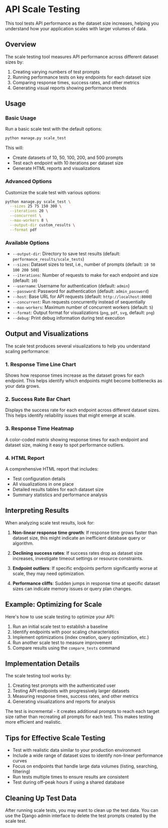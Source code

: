 # API Scale Testing

This tool tests API performance as the dataset size increases, helping you understand how your application scales with larger volumes of data.

## Overview

The scale testing tool measures API performance across different dataset sizes by:

1. Creating varying numbers of test prompts
2. Running performance tests on key endpoints for each dataset size
3. Comparing response times, success rates, and other metrics
4. Generating visual reports showing performance trends

## Usage

### Basic Usage

Run a basic scale test with the default options:

```bash
python manage.py scale_test
```

This will:
- Create datasets of 10, 50, 100, 200, and 500 prompts
- Test each endpoint with 10 iterations per dataset size
- Generate HTML reports and visualizations

### Advanced Options

Customize the scale test with various options:

```bash
python manage.py scale_test \
  --sizes 25 75 150 300 \
  --iterations 20 \
  --concurrent \
  --max-workers 8 \
  --output-dir custom_results \
  --format pdf
```

### Available Options

- `--output-dir`: Directory to save test results (default: `performance_results/scale_tests`)
- `--sizes`: Dataset sizes to test, i.e., number of prompts (default: `10 50 100 200 500`)
- `--iterations`: Number of requests to make for each endpoint and size (default: `10`)
- `--username`: Username for authentication (default: `admin`)
- `--password`: Password for authentication (default: `admin_password`)
- `--host`: Base URL for API requests (default: `http://localhost:8000`)
- `--concurrent`: Run requests concurrently instead of sequentially
- `--max-workers`: Maximum number of concurrent workers (default: `5`)
- `--format`: Output format for visualizations (`png`, `pdf`, `svg`, default: `png`)
- `--debug`: Print debug information during test execution

## Output and Visualizations

The scale test produces several visualizations to help you understand scaling performance:

### 1. Response Time Line Chart

Shows how response times increase as the dataset grows for each endpoint. This helps identify which endpoints might become bottlenecks as your data grows.

### 2. Success Rate Bar Chart

Displays the success rate for each endpoint across different dataset sizes. This helps identify reliability issues that might emerge at scale.

### 3. Response Time Heatmap

A color-coded matrix showing response times for each endpoint and dataset size, making it easy to spot performance outliers.

### 4. HTML Report

A comprehensive HTML report that includes:
- Test configuration details
- All visualizations in one place
- Detailed results tables for each dataset size
- Summary statistics and performance analysis

## Interpreting Results

When analyzing scale test results, look for:

1. **Non-linear response time growth**: If response time grows faster than dataset size, this might indicate an inefficient database query or algorithm.

2. **Declining success rates**: If success rates drop as dataset size increases, investigate timeout settings or resource constraints.

3. **Endpoint outliers**: If specific endpoints perform significantly worse at scale, they may need optimization.

4. **Performance cliffs**: Sudden jumps in response time at specific dataset sizes can indicate memory issues or query plan changes.

## Example: Optimizing for Scale

Here's how to use scale testing to optimize your API:

1. Run an initial scale test to establish a baseline
2. Identify endpoints with poor scaling characteristics
3. Implement optimizations (index creation, query optimization, etc.)
4. Run another scale test to measure improvement
5. Compare results using the `compare_tests` command

## Implementation Details

The scale testing tool works by:

1. Creating test prompts with the authenticated user
2. Testing API endpoints with progressively larger datasets
3. Measuring response times, success rates, and other metrics
4. Generating visualizations and reports for analysis

The test is incremental - it creates additional prompts to reach each target size rather than recreating all prompts for each test. This makes testing more efficient and realistic.

## Tips for Effective Scale Testing

- Test with realistic data similar to your production environment
- Include a wide range of dataset sizes to identify non-linear performance curves
- Focus on endpoints that handle large data volumes (listing, searching, filtering)
- Run tests multiple times to ensure results are consistent
- Test during off-peak hours if using a shared database

## Cleaning Up Test Data

After running scale tests, you may want to clean up the test data. You can use the Django admin interface to delete the test prompts created by the scale test. 